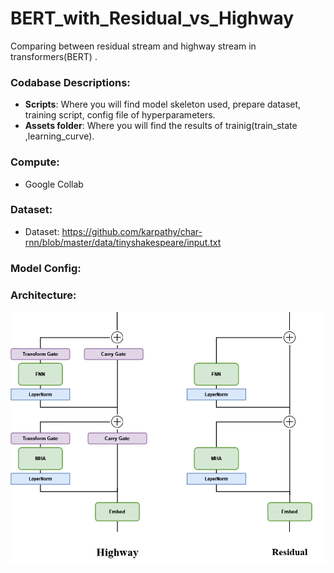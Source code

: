 # BERT_with_Residual_vs_Highway
Comparing between residual stream and highway stream in transformers(BERT) .

### Codabase Descriptions:
* **Scripts**: Where you will find model skeleton used, prepare dataset, training script, config file of hyperparameters.
* **Assets folder**: Where you will find the results of trainig(train_state ,learning_curve).

### Compute:
* Google Collab

### Dataset:
* Dataset: https://github.com/karpathy/char-rnn/blob/master/data/tinyshakespeare/input.txt

### Model Config:


### Architecture:


![alt text](https://github.com/mhmdsabry/BERT_with_Residual_vs_Highway/blob/main/model_architecture/BERT%20Residual_vs_Highway.drawio.png)
